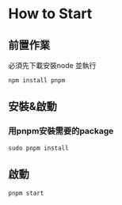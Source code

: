 # How to Start

## 前置作業

必須先下載安裝node 並執行

``` shell
npm install pnpm
```

## 安裝&啟動

### 用pnpm安裝需要的package

``` shell
sudo pnpm install
```

## 啟動

``` shell
pnpm start
```
